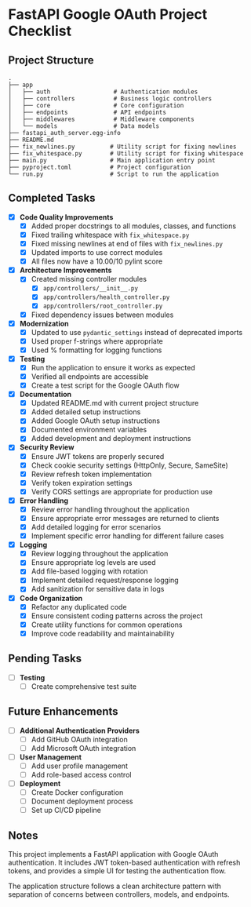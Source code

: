# FastAPI Google OAuth Project Checklist

## Project Structure
```
.
├── app
│   ├── auth                  # Authentication modules
│   ├── controllers           # Business logic controllers
│   ├── core                  # Core configuration
│   ├── endpoints             # API endpoints
│   ├── middlewares           # Middleware components
│   └── models                # Data models
├── fastapi_auth_server.egg-info
├── README.md
├── fix_newlines.py          # Utility script for fixing newlines
├── fix_whitespace.py        # Utility script for fixing whitespace
├── main.py                  # Main application entry point
├── pyproject.toml           # Project configuration
└── run.py                   # Script to run the application
```

## Completed Tasks

- [x] **Code Quality Improvements**
  - [x] Added proper docstrings to all modules, classes, and functions
  - [x] Fixed trailing whitespace with `fix_whitespace.py`
  - [x] Fixed missing newlines at end of files with `fix_newlines.py`
  - [x] Updated imports to use correct modules
  - [x] All files now have a 10.00/10 pylint score

- [x] **Architecture Improvements**
  - [x] Created missing controller modules
    - [x] `app/controllers/__init__.py`
    - [x] `app/controllers/health_controller.py`
    - [x] `app/controllers/root_controller.py`
  - [x] Fixed dependency issues between modules

- [x] **Modernization**
  - [x] Updated to use `pydantic_settings` instead of deprecated imports
  - [x] Used proper f-strings where appropriate
  - [x] Used % formatting for logging functions

- [x] **Testing**
  - [x] Run the application to ensure it works as expected
  - [x] Verified all endpoints are accessible
  - [x] Create a test script for the Google OAuth flow

- [x] **Documentation**
  - [x] Updated README.md with current project structure
  - [x] Added detailed setup instructions
  - [x] Added Google OAuth setup instructions
  - [x] Documented environment variables
  - [x] Added development and deployment instructions

- [x] **Security Review**
  - [x] Ensure JWT tokens are properly secured
  - [x] Check cookie security settings (HttpOnly, Secure, SameSite)
  - [x] Review refresh token implementation
  - [x] Verify token expiration settings
  - [x] Verify CORS settings are appropriate for production use

- [x] **Error Handling**
  - [x] Review error handling throughout the application
  - [x] Ensure appropriate error messages are returned to clients
  - [x] Add detailed logging for error scenarios
  - [x] Implement specific error handling for different failure cases

- [x] **Logging**
  - [x] Review logging throughout the application
  - [x] Ensure appropriate log levels are used
  - [x] Add file-based logging with rotation
  - [x] Implement detailed request/response logging
  - [x] Add sanitization for sensitive data in logs

- [x] **Code Organization**
  - [x] Refactor any duplicated code
  - [x] Ensure consistent coding patterns across the project
  - [x] Create utility functions for common operations
  - [x] Improve code readability and maintainability

## Pending Tasks

- [ ] **Testing**
  - [ ] Create comprehensive test suite

## Future Enhancements

- [ ] **Additional Authentication Providers**
  - [ ] Add GitHub OAuth integration
  - [ ] Add Microsoft OAuth integration

- [ ] **User Management**
  - [ ] Add user profile management
  - [ ] Add role-based access control

- [ ] **Deployment**
  - [ ] Create Docker configuration
  - [ ] Document deployment process
  - [ ] Set up CI/CD pipeline

## Notes

This project implements a FastAPI application with Google OAuth authentication. It includes JWT token-based authentication with refresh tokens, and provides a simple UI for testing the authentication flow.

The application structure follows a clean architecture pattern with separation of concerns between controllers, models, and endpoints.
